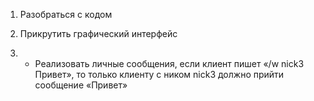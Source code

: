 1. Разобраться с кодом

2. Прикрутить графический интерфейс

3. * Реализовать личные сообщения, если клиент пишет «/w nick3 Привет», то только клиенту с ником nick3 должно прийти сообщение «Привет»